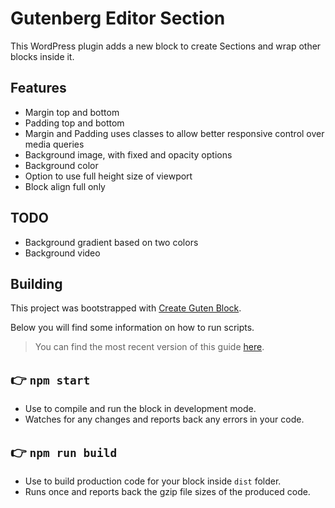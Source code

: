 # Gutenberg Editor Section

This WordPress plugin adds a new block to create Sections and wrap other blocks inside it.

## Features

- Margin top and bottom
- Padding top and bottom
- Margin and Padding uses classes to allow better responsive control over media queries
- Background image, with fixed and opacity options
- Background color
- Option to use full height size of viewport
- Block align full only

## TODO

- Background gradient based on two colors
- Background video

## Building

This project was bootstrapped with [Create Guten Block](https://github.com/ahmadawais/create-guten-block).

Below you will find some information on how to run scripts.

>You can find the most recent version of this guide [here](https://github.com/ahmadawais/create-guten-block).

## 👉  `npm start`
- Use to compile and run the block in development mode.
- Watches for any changes and reports back any errors in your code.

## 👉  `npm run build`
- Use to build production code for your block inside `dist` folder.
- Runs once and reports back the gzip file sizes of the produced code.